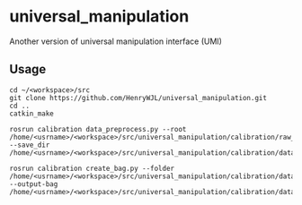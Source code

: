 # universal_manipulation
Another version of universal manipulation interface (UMI)

## Usage
```
cd ~/<workspace>/src
git clone https://github.com/HenryWJL/universal_manipulation.git
cd ..
catkin_make
```
```
rosrun calibration data_preprocess.py --root /home/<usrname>/<workspace>/src/universal_manipulation/calibration/raw_data --save_dir /home/<usrname>/<workspace>/src/universal_manipulation/calibration/data
```
```
rosrun calibration create_bag.py --folder /home/<usrname>/<workspace>/src/universal_manipulation/calibration/data --output-bag /home/<usrname>/<workspace>/src/universal_manipulation/calibration/data/data.bag
```
